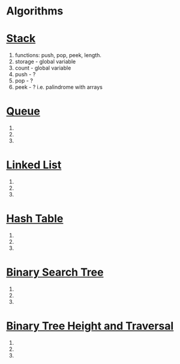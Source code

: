 # Algorithms

# [Stack](https://www.youtube.com/watch?v=Gj5qBheGOEo&list=PLWKjhJtqVAbkso-IbgiiP48n-O-JQA9PJ&index=1)
1. functions: push, pop, peek, length.
2. storage - global variable
3. count - global variable
4. push - ?
5. pop - ?
6. peek - ?
i.e. palindrome with arrays


# [Queue](https://www.youtube.com/watch?v=bK7I79hcm08&list=PLWKjhJtqVAbkso-IbgiiP48n-O-JQA9PJ&index=3)
1.
2.
3.


# [Linked List](https://www.youtube.com/watch?v=9YddVVsdG5A&list=PLWKjhJtqVAbkso-IbgiiP48n-O-JQA9PJ&index=8)
1.
2.
3.


# [Hash Table](https://www.youtube.com/watch?v=F95z5Wxd9ks&list=PLWKjhJtqVAbkso-IbgiiP48n-O-JQA9PJ&index=7)
1.
2.
3.


# [Binary Search Tree](https://www.youtube.com/watch?v=5cU1ILGy6dM&list=PLWKjhJtqVAbkso-IbgiiP48n-O-JQA9PJ&index=4)
1.
2.
3.


# [Binary Tree Height and Traversal](https://www.youtube.com/watch?v=Aagf3RyK3Lw&list=PLWKjhJtqVAbkso-IbgiiP48n-O-JQA9PJ&index=5) 
1.
2.
3.